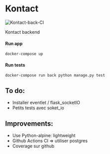 # Kontact

![Kontact-back-CI](https://github.com/9OP/Kontact/workflows/Kontact-back-CI/badge.svg?branch=dev)

Kontact backend

#### Run app
```
docker-compose up
```

#### Run tests
```
docker-compose run back python manage.py test
```


## To do:
- Installer eventlet / flask_socketIO
- Petits tests avec soket_io

## Improvements:
- Use Python-alpine: lightweight
- Github Actions CI => utiliser postgres
- Coverage sur github

